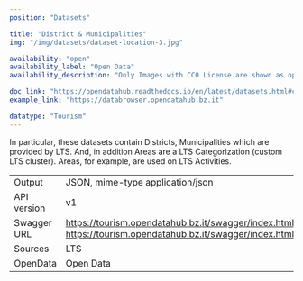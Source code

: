 ```yaml
---
position: "Datasets"

title: "District & Municipalities"
img: "/img/datasets/dataset-location-3.jpg"

availability: "open"
availability_label: "Open Data"
availability_description: "Only Images with CC0 License are shown as open data"

doc_link: "https://opendatahub.readthedocs.io/en/latest/datasets.html#common-dataset"
example_link: "https://databrowser.opendatahub.bz.it"

datatype: "Tourism"
---
```


In particular, these datasets contain Districts, Municipalities which are provided by LTS. And, in addition Areas are a LTS Categorization (custom LTS cluster). Areas, for example, are used on LTS Activities.

|             |                                                                                                                                                               |
| :---------- | ------------------------------------------------------------------------------------------------------------------------------------------------------------- |
| Output      | JSON, mime-type application/json                                                                                                                              |
| API version | v1                                                                                                                                                            |
| Swagger URL | https://tourism.opendatahub.bz.it/swagger/index.html#/Common/get_v1_Municipality https://tourism.opendatahub.bz.it/swagger/index.html#/Common/get_v1_District |
| Sources     | LTS                                                                                                                                                           |
| OpenData    | Open Data                                                                                                                                                     |
